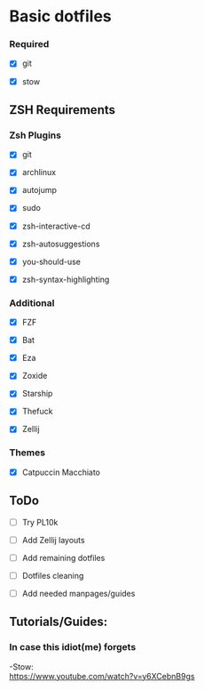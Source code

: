 # Basic dotfiles

### Required

- [x] git  
- [x] stow  


## ZSH Requirements

### Zsh Plugins
- [x] git  
- [x] archlinux  
- [x] autojump  
- [x] sudo  
- [x] zsh-interactive-cd  
- [x] zsh-autosuggestions  
- [x] you-should-use  
- [x] zsh-syntax-highlighting  


### Additional 

- [x] FZF  
- [x] Bat  
- [x] Eza  
- [x] Zoxide  
- [x] Starship  
- [x] Thefuck  
- [x] Zellij  


### Themes

- [x] Catpuccin Macchiato  



## ToDo

- [ ] Try PL10k
- [ ] Add Zellij layouts
- [ ] Add remaining dotfiles
- [ ] Dotfiles cleaning
- [ ] Add needed manpages/guides


## Tutorials/Guides:
### In case this idiot(me) forgets

-Stow:  
https://www.youtube.com/watch?v=y6XCebnB9gs

